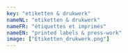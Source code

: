 ```yaml
---
key: "etiketten & drukwerk"
nameNL: "etiketten & drukwerk"
nameFR: "étiquettes et imprimés"
nameEN: "printed labels & press-work"
image: ["Etiketten_drukwerk.png"]
---
```


